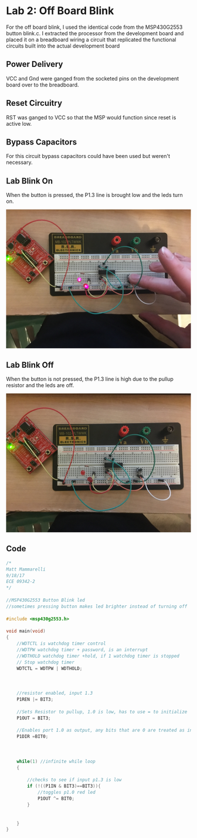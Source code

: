 # Lab 2: Off Board Blink
For the off board blink, I used the identical code from the MSP430G2553 button blink.c. I extracted the processor from the development board and placed it on a breadboard wiring a circuit that replicated the functional circuits built into the actual development board

## Power Delivery

VCC and Gnd were ganged from the socketed pins on the development board over to the breadboard.

## Reset Circuitry

RST was ganged to VCC so that the MSP would function since reset is active low.

## Bypass Capacitors

For this circuit bypass capacitors could have been used but weren't necessary.


## Lab Blink On

When the button is pressed, the P1.3 line is brought low and the leds turn on.

![alt text](MSP430G2553/blinkOn.JPG "Blinking On")

## Lab Blink Off

When the button is not pressed, the P1.3 line is high due to the pullup resistor and the leds are off.

![alt text](MSP430G2553/blinkOff.JPG "Blinking Off")

## Code

```c
/*
Matt Mammarelli
9/18/17
ECE 09342-2
*/

//MSP430G2553 Button Blink led
//sometimes pressing button makes led brighter instead of turning off

#include <msp430g2553.h>

void main(void)
{
    //WDTCTL is watchdog timer control
    //WDTPW watchdog timer + password, is an interrupt
    //WDTHOLD watchdog timer +hold, if 1 watchdog timer is stopped
    // Stop watchdog timer
    WDTCTL = WDTPW | WDTHOLD;

  

    //resistor enabled, input 1.3
    P1REN |= BIT3;

    //Sets Resistor to pullup, 1.0 is low, has to use = to initialize
    P1OUT = BIT3;

	//Enables port 1.0 as output, any bits that are 0 are treated as inputs
	P1DIR =BIT0;



	while(1) //infinite while loop
	{

	    //checks to see if input p1.3 is low
	    if (!((P1IN & BIT3)==BIT3)){
	        //toggles p1.0 red led
	        P1OUT ^= BIT0;
	    }


	}
}
```